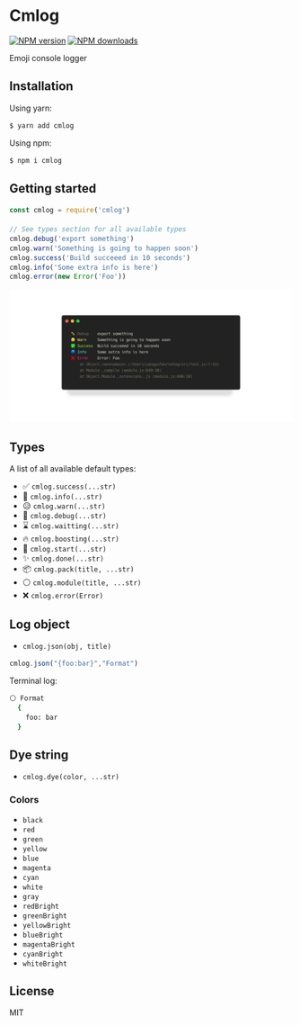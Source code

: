 # Cmlog

[![NPM version](https://img.shields.io/npm/v/cmlog.svg?style=flat)](https://npmjs.org/package/cmlog)
[![NPM downloads](http://img.shields.io/npm/dm/cmlog.svg?style=flat)](https://npmjs.org/package/cmlog)

Emoji console logger

## Installation

Using yarn:

```bash
$ yarn add cmlog
```

Using npm:

```bash
$ npm i cmlog
```

## Getting started

```js
const cmlog = require('cmlog')

// See types section for all available types
cmlog.debug('export something')
cmlog.warn('Something is going to happen soon')
cmlog.success('Build succeeed in 10 seconds')
cmlog.info('Some extra info is here')
cmlog.error(new Error('Foo'))
```

![preview](https://github.com/canisminor1990/cmlog/raw/master/public/preview.png)

## Types

A list of all available default types:

- ✅ `cmlog.success(...str)`
- 🔵 `cmlog.info(...str)`
- 😥 `cmlog.warn(...str)`
- 🐛 `cmlog.debug(...str)`
- ⌛ `cmlog.waitting(...str)`
- 🔥 `cmlog.boosting(...str)`
- 👶 `cmlog.start(...str)`
- ✨ `cmlog.done(...str)`
- 📦 `cmlog.pack(title, ...str)`
- ⚪ `cmlog.module(title, ...str)`
- ❌ `cmlog.error(Error)`


## Log object

- `cmlog.json(obj, title)`

```js
cmlog.json("{foo:bar}","Format")
```

Terminal log:

```bash
⚪ Format
  {
    foo: bar
  }
```

## Dye string

- `cmlog.dye(color, ...str)`

### Colors

- `black`
- `red`
- `green`
- `yellow`
- `blue`
- `magenta`
- `cyan`
- `white`
- `gray`
- `redBright`
- `greenBright`
- `yellowBright`
- `blueBright`
- `magentaBright`
- `cyanBright`
- `whiteBright`

## License

MIT
